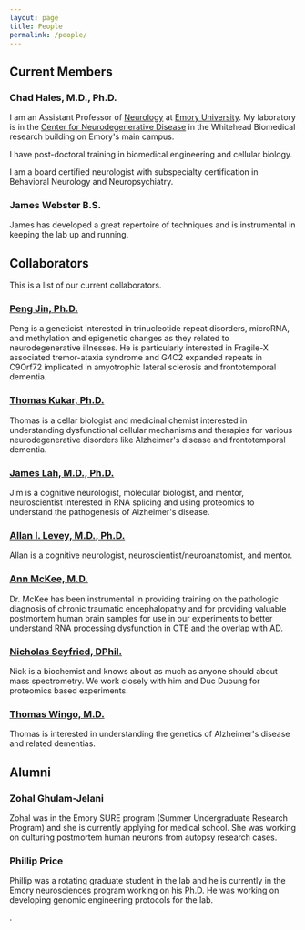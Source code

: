```yaml
---
layout: page
title: People
permalink: /people/
---
```


## **Current Members**

### Chad Hales, M.D., Ph.D.

I am an Assistant Professor of [Neurology](http://www.neurology.emory.edu/) at [Emory University](http://www.emory.edu/). My laboratory is in the [Center for Neurodegenerative Disease](http://cnd.emory.edu/) in the Whitehead Biomedical research building on Emory's main campus.

I have post-doctoral training in biomedical engineering and cellular biology.

I am a board certified neurologist with subspecialty certification in Behavioral Neurology and Neuropsychiatry.

### James Webster B.S.

James has developed a great repertoire of techniques and is instrumental in keeping the lab up and running. 



## **Collaborators**

This is a list of our current collaborators.


### [Peng Jin, Ph.D.](http://genetics.emory.edu/faculty/faculty.php?facultyid=124)

Peng is a geneticist interested in trinucleotide repeat disorders, microRNA, and methylation and epigenetic changes as they related to neurodegenerative illnesses. He is particularly interested in Fragile-X associated tremor-ataxia syndrome and G4C2 expanded repeats in C9Orf72 implicated in amyotrophic lateral sclerosis and frontotemporal dementia.

### [Thomas Kukar, Ph.D.](http://http://www.pharm.emory.edu/tkukar/research.html)

Thomas is a cellar biologist and medicinal chemist interested in understanding dysfunctional cellular mechanisms and therapies for various neurodegenerative disorders like Alzheimer's disease and frontotemporal dementia.

### [James Lah, M.D., Ph.D.](http://neurology.emory.edu/faculty/cognitive/lah_james.html)

Jim is a cognitive neurologist, molecular biologist, and mentor, neuroscientist interested in RNA splicing and using proteomics to understand the pathogenesis of Alzheimer's disease.

### [Allan I. Levey, M.D., Ph.D.](http://neurology.emory.edu/faculty/cognitive/levey_allan.html)

Allan is a cognitive neurologist, neuroscientist/neuroanatomist, and mentor.

### [Ann McKee, M.D.](http://http://www.bu.edu/cte/about/leadership/ann-mckee-md/)

Dr. McKee has been instrumental in providing training on the pathologic diagnosis of chronic traumatic encephalopathy and for providing valuable postmortem human brain samples for use in our experiments to better understand RNA processing dysfunction in CTE and the overlap with AD.

### [Nicholas Seyfried, DPhil.](http://proteox.genetics.emory.edu/emory/people.html)

Nick is a biochemist and knows about as much as anyone should about mass spectrometry. We work closely with him and Duc Duoung for proteomics based experiments.

### [Thomas Wingo, M.D.](http://wingolab.org)

Thomas is interested in understanding the genetics of Alzheimer's disease and related dementias.


## **Alumni**

### Zohal Ghulam-Jelani

Zohal was in the Emory SURE program (Summer Undergraduate Research Program) and she is currently applying for medical school. She was working on culturing postmortem human neurons from autopsy research cases.

### Phillip Price

Phillip was a rotating graduate student in the lab and he is currently in the Emory neurosciences program working on his Ph.D. He was working on developing genomic engineering protocols for the lab.



.
